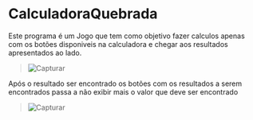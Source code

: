 # CalculadoraQuebrada

<p>Este programa é um Jogo que tem como objetivo fazer calculos apenas com os botões disponiveis na calculadora e chegar aos resultados apresentados ao lado.</p>

> 
> 
> ![Capturar](https://user-images.githubusercontent.com/28986893/76418755-f3c42000-637d-11ea-9ddb-edfef2570230.PNG)
>
>
>
<p>Após o resultado ser encontrado os botões com os resultados a serem encontrados passa a não exibir mais o valor que deve ser encontrado</p>

> 
> 
> ![Capturar](https://user-images.githubusercontent.com/28986893/76443995-0e0ff500-63a2-11ea-8af1-f13bd55f7ca4.PNG)

